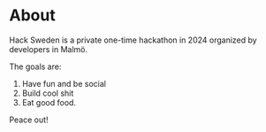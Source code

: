 # About

Hack Sweden is a private one-time hackathon in 2024 organized by developers in Malmö.

The goals are:

1. Have fun and be social
2. Build cool shit
3. Eat good food.

Peace out!
